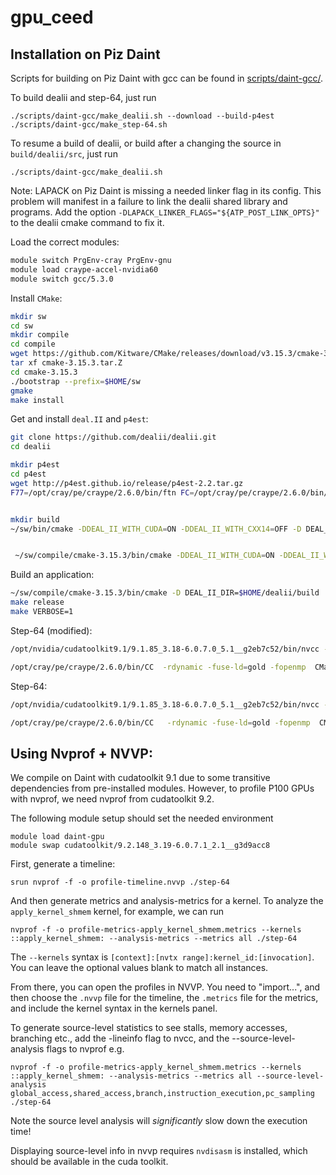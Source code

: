 # gpu_ceed

## Installation on Piz Daint

Scripts for building on Piz Daint with gcc can be found in
[scripts/daint-gcc/](scripts/daint-gcc).

To build dealii and step-64, just run
```
./scripts/daint-gcc/make_dealii.sh --download --build-p4est
./scripts/daint-gcc/make_step-64.sh
```

To resume a build of dealii, or build after a changing the source in
`build/dealii/src`, just run
```
./scripts/daint-gcc/make_dealii.sh
```

Note: LAPACK on Piz Daint is missing a needed linker flag in its config.
This problem will manifest in a failure to link the dealii shared library
and programs.
Add the option `-DLAPACK_LINKER_FLAGS="${ATP_POST_LINK_OPTS}"` to the dealii
cmake command to fix it.

Load the correct modules:

```bash
module switch PrgEnv-cray PrgEnv-gnu
module load craype-accel-nvidia60
module switch gcc/5.3.0
```

Install `CMake`:

```bash
mkdir sw
cd sw
mkdir compile
cd compile
wget https://github.com/Kitware/CMake/releases/download/v3.15.3/cmake-3.15.3.tar.Z
tar xf cmake-3.15.3.tar.Z
cd cmake-3.15.3
./bootstrap --prefix=$HOME/sw
gmake
make install
```


Get and install `deal.II` and `p4est`:

```bash
git clone https://github.com/dealii/dealii.git
cd dealii

mkdir p4est
cd p4est
wget http://p4est.github.io/release/p4est-2.2.tar.gz
F77=/opt/cray/pe/craype/2.6.0/bin/ftn FC=/opt/cray/pe/craype/2.6.0/bin/ftn CC=/opt/cray/pe/craype/2.6.0/bin/cc CXX=/opt/cray/pe/craype/2.6.0/bin/CC ../doc/external-libs/p4est-setup.sh p4est-2.2.tar.gz `pwd`


mkdir build
~/sw/bin/cmake -DDEAL_II_WITH_CUDA=ON -DDEAL_II_WITH_CXX14=OFF -D DEAL_II_WITH_MPI=ON -DDEAL_II_MPI_WITH_CUDA_SUPPORT=ON -DDEAL_II_WITH_P4EST=ON -DCMAKE_CXX_COMPILER="/opt/cray/pe/craype/2.6.0/bin/CC" -D CMAKE_C_COMPILER="/opt/cray/pe/craype/2.6.0/bin/cc" -DP4EST_DIR=../p4est -DDEAL_II_CUDA_FLAGS="-arch=sm_60" ../


 ~/sw/compile/cmake-3.15.3/bin/cmake -DDEAL_II_WITH_CUDA=ON -DDEAL_II_WITH_CXX14=OFF -D DEAL_II_WITH_MPI=ON -DDEAL_II_MPI_WITH_CUDA_SUPPORT=ON -DDEAL_II_WITH_P4EST=ON -DCMAKE_CXX_COMPILER="/opt/cray/pe/craype/2.6.0/bin/CC" -D CMAKE_C_COMPILER="/opt/cray/pe/craype/2.6.0/bin/cc" -DP4EST_DIR=../p4est -DDEAL_II_CUDA_FLAGS="-arch=sm_60" -DLAPACK_LIBRARIES="/usr/lib64/liblapack.so;cupti;cuda;rca;sci_acc_gnu_49_nv60;sci_gnu_51_mpi;sci_gnu_51;mpich_gnu_51;mpichf90_gnu_51;cudart;pthread;gfortran;quadmath;m;c;gcc_s;gcc" ../
```

Build an application:

```bash
~/sw/compile/cmake-3.15.3/bin/cmake -D DEAL_II_DIR=$HOME/dealii/build  ..
make release
make VERBOSE=1
```

Step-64 (modified):
```bash
/opt/nvidia/cudatoolkit9.1/9.1.85_3.18-6.0.7.0_5.1__g2eb7c52/bin/nvcc -ccbin=/opt/cray/pe/craype/2.6.0/bin/CC  -DBOOST_NO_AUTO_PTR -isystem=/users/hck23/dealii/build/include -isystem=/users/hck23/dealii/include -isystem=/users/hck23/dealii/bundled/tbb-2018_U2/include -isystem=/users/hck23/dealii/bundled/boost-1.70.0/include -isystem=/users/hck23/dealii/bundled/umfpack/UMFPACK/Include -isystem=/users/hck23/dealii/bundled/umfpack/AMD/Include -isystem=/users/hck23/dealii/bundled/muparser_v2_2_4/include -isystem=/users/hck23/dealii/p4est/FAST/include  -Xcompiler "-fPIC -Wall -Wextra -Woverloaded-virtual -Wpointer-arith -Wsign-compare  -Wswitch -Wsynth -Wwrite-strings  -Wno-literal-suffix -Wno-psabi -fopenmp-simd -std=c++11 -Wno-parentheses -Wno-unused-local-typedefs -O2 -funroll-loops -funroll-all-loops -fstrict-aliasing -Wno-unused-local-typedefs" -std=c++11 -arch=sm_60 -x cu -c /users/hck23/deal-and-ceed-on-gpu/bp5/step-64.cu -o CMakeFiles/step-64.dir/step-64.cu.o

/opt/cray/pe/craype/2.6.0/bin/CC  -rdynamic -fuse-ld=gold -fopenmp  CMakeFiles/step-64.dir/step-64.cu.o -o step-64 -Wl,-rpath,/users/hck23/dealii/build/lib:/users/hck23/dealii/p4est/FAST/lib /users/hck23/dealii/build/lib/libdeal_II.so.9.2.0-pre /users/hck23/dealii/p4est/FAST/lib/libp4est.so /users/hck23/dealii/p4est/FAST/lib/libsc.so /opt/nvidia/cudatoolkit9.1/9.1.85_3.18-6.0.7.0_5.1__g2eb7c52/lib64/libcudart.so /opt/nvidia/cudatoolkit9.1/9.1.85_3.18-6.0.7.0_5.1__g2eb7c52/lib64/libcusparse.so /opt/nvidia/cudatoolkit9.1/9.1.85_3.18-6.0.7.0_5.1__g2eb7c52/lib64/libcusolver.so -ldl /usr/lib64/libz.so -lrt /usr/lib64/liblapack.so -lcupti -lcuda -lrca -lsci_acc_gnu_49_nv60 -lsci_gnu_51_mpi -lsci_gnu_51 -lmpich_gnu_51 -lmpichf90_gnu_51 -lcudart -lpthread -lgfortran -lquadmath -lm -lc -lgcc_s -lgcc  -L"/opt/nvidia/cudatoolkit9.1/9.1.85_3.18-6.0.7.0_5.1__g2eb7c52/lib64/stubs" -L"/opt/nvidia/cudatoolkit9.1/9.1.85_3.18-6.0.7.0_5.1__g2eb7c52/lib64" -lcudadevrt -lcudart_static -lrt -lpthread -ldl
```


Step-64:
```bash
/opt/nvidia/cudatoolkit9.1/9.1.85_3.18-6.0.7.0_5.1__g2eb7c52/bin/nvcc -ccbin=/opt/cray/pe/craype/2.6.0/bin/CC  -DBOOST_NO_AUTO_PTR -isystem=/users/hck23/dealii/build/include -isystem=/users/hck23/dealii/include -isystem=/users/hck23/dealii/bundled/tbb-2018_U2/include -isystem=/users/hck23/dealii/bundled/boost-1.70.0/include -isystem=/users/hck23/dealii/bundled/umfpack/UMFPACK/Include -isystem=/users/hck23/dealii/bundled/umfpack/AMD/Include -isystem=/users/hck23/dealii/bundled/muparser_v2_2_4/include -isystem=/users/hck23/dealii/p4est/FAST/include  -Xcompiler "-fPIC -Wall -Wextra -Woverloaded-virtual -Wpointer-arith -Wsign-compare  -Wswitch -Wsynth -Wwrite-strings  -Wno-literal-suffix -Wno-psabi -fopenmp-simd -std=c++11 -Wno-parentheses -Wno-unused-local-typedefs -O2 -funroll-loops -funroll-all-loops -fstrict-aliasing -Wno-unused-local-typedefs" -std=c++11 -arch=sm_60 -x cu -c /users/hck23/step-64/step-64.cu -o CMakeFiles/step-64.dir/step-64.cu.o

/opt/cray/pe/craype/2.6.0/bin/CC   -rdynamic -fuse-ld=gold -fopenmp  CMakeFiles/step-64.dir/step-64.cu.o -o step-64 -Wl,-rpath,/users/hck23/dealii/build/lib:/users/hck23/dealii/p4est/FAST/lib /users/hck23/dealii/build/lib/libdeal_II.so.9.2.0-pre /users/hck23/dealii/p4est/FAST/lib/libp4est.so /users/hck23/dealii/p4est/FAST/lib/libsc.so /opt/nvidia/cudatoolkit9.1/9.1.85_3.18-6.0.7.0_5.1__g2eb7c52/lib64/libcudart.so /opt/nvidia/cudatoolkit9.1/9.1.85_3.18-6.0.7.0_5.1__g2eb7c52/lib64/libcusparse.so /opt/nvidia/cudatoolkit9.1/9.1.85_3.18-6.0.7.0_5.1__g2eb7c52/lib64/libcusolver.so -ldl /usr/lib64/libz.so -lrt /usr/lib64/liblapack.so -lcupti -lcuda -lrca -lsci_acc_gnu_49_nv60 -lsci_gnu_51_mpi -lsci_gnu_51 -lmpich_gnu_51 -lmpichf90_gnu_51 -lcudart -lpthread -lgfortran -lquadmath -lm -lc -lgcc_s -lgcc  -L"/opt/nvidia/cudatoolkit9.1/9.1.85_3.18-6.0.7.0_5.1__g2eb7c52/lib64/stubs" -L"/opt/nvidia/cudatoolkit9.1/9.1.85_3.18-6.0.7.0_5.1__g2eb7c52/lib64" -lcudadevrt -lcudart_static -lrt -lpthread -ldl
```



Using Nvprof + NVVP:
------------

We compile on Daint with cudatoolkit 9.1 due to some transitive dependencies
from pre-installed modules. However, to profile P100 GPUs with nvprof, we
need nvprof from cudatoolkit 9.2.

The following module setup should set the needed environment
```
module load daint-gpu
module swap cudatoolkit/9.2.148_3.19-6.0.7.1_2.1__g3d9acc8
```

First, generate a timeline:

```
srun nvprof -f -o profile-timeline.nvvp ./step-64
```

And then generate metrics and analysis-metrics for a kernel.
To analyze the `apply_kernel_shmem` kernel, for example, we can run
```
nvprof -f -o profile-metrics-apply_kernel_shmem.metrics --kernels ::apply_kernel_shmem: --analysis-metrics --metrics all ./step-64
```
The `--kernels` syntax is `[context]:[nvtx range]:kernel_id:[invocation]`.
You can leave the optional values blank to match all instances.

From there, you can open the profiles in NVVP.
You need to "import...", and then choose the `.nvvp` file for the timeline, the
`.metrics` file for the metrics, and include the kernel syntax in the kernels
panel.

To generate source-level statistics to see stalls, memory accesses, branching etc., add the -lineinfo flag to nvcc, and the --source-level-analysis flags to nvprof e.g.
```
nvprof -f -o profile-metrics-apply_kernel_shmem.metrics --kernels ::apply_kernel_shmem: --analysis-metrics --metrics all --source-level-analysis global_access,shared_access,branch,instruction_execution,pc_sampling ./step-64
```
Note the source level analysis will *significantly* slow down the execution time!

Displaying source-level info in nvvp requires `nvdisasm` is installed, which should be available in the cuda toolkit.
